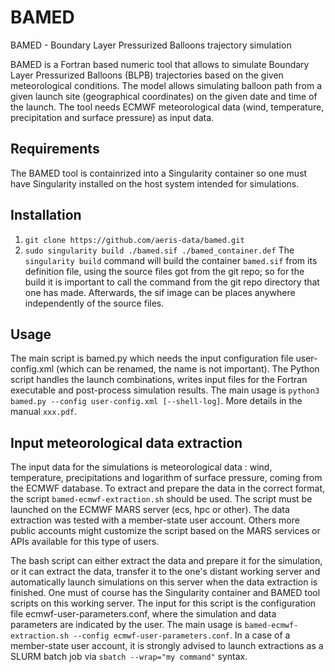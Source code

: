 # BAMED

BAMED - Boundary Layer Pressurized Balloons trajectory simulation

BAMED is a Fortran based numeric tool that allows to simulate Boundary Layer Pressurized Balloons (BLPB) trajectories based on the given meteorological conditions. The model allows simulating balloon path from a given launch site (geographical coordinates) on the given date and time of the launch. The tool needs ECMWF meteorological data (wind, temperature, precipitation and surface pressure) as input data.

## Requirements
The BAMED tool is containrized into a Singularity container so one must have Singularity installed on the host system intended for simulations.

## Installation
1. `git clone https://github.com/aeris-data/bamed.git`
2. `sudo singularity build ./bamed.sif ./bamed_container.def`
The `singularity build` command will build the container `bamed.sif` from its definition file, using the source files got from the git repo; so for the build it is important to call the command from the git repo directory that one has made. Afterwards, the sif image can be places anywhere independently of the source files.

## Usage
The main script is bamed.py which needs the input configuration file user-config.xml (which can be renamed, the name is not important). The Python script handles the launch combinations, writes input files for the Fortran executable and post-process simulation results. The main usage is `python3 bamed.py --config user-config.xml [--shell-log]`. More details in the manual `xxx.pdf`.

## Input meteorological data extraction
The input data for the simulations is meteorological data : wind, temperature, precipitations and logarithm of surface pressure, coming from the ECMWF database. To extract and prepare the data in the correct format, the script `bamed-ecmwf-extraction.sh` should be used. The script must be launched on the ECMWF MARS server (ecs, hpc or other). The data extraction was tested with a member-state user account. Others more public accounts might customize the script based on the MARS services or APIs available for this type of users.

The bash script can either extract the data and prepare it for the simulation, or it can extract the data, transfer it to the one's distant working server and automatically launch simulations on this server when the data extraction is finished. One must of course has the Singularity container and BAMED tool scripts on this working server. The input for this script is the configuration file ecmwf-user-parameters.conf, where the simulation and data parameters are indicated by the user. The main usage is `bamed-ecmwf-extraction.sh --config ecmwf-user-parameters.conf`. In a case of a member-state user account, it is strongly advised to launch extractions as a SLURM batch job via `sbatch --wrap="my command"` syntax.

